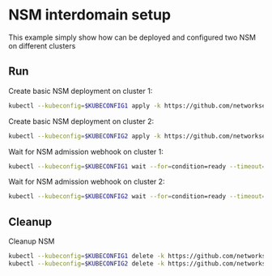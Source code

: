 # NSM interdomain setup


This example simply show how can be deployed and configured two NSM on different clusters

## Run

Create basic NSM deployment on cluster 1:

```bash
kubectl --kubeconfig=$KUBECONFIG1 apply -k https://github.com/networkservicemesh/deployments-k8s/examples/interdomain/nsm/cluster1?ref=b7f05d1a3d7a7be820a8eb459966da212e4c964d
```

Create basic NSM deployment on cluster 2:

```bash
kubectl --kubeconfig=$KUBECONFIG2 apply -k https://github.com/networkservicemesh/deployments-k8s/examples/interdomain/nsm/cluster2?ref=b7f05d1a3d7a7be820a8eb459966da212e4c964d
```

Wait for NSM admission webhook on cluster 1:

```bash
kubectl --kubeconfig=$KUBECONFIG1 wait --for=condition=ready --timeout=1m pod -n nsm-system -l app=admission-webhook-k8s
```

Wait for NSM admission webhook on cluster 2:

```bash
kubectl --kubeconfig=$KUBECONFIG2 wait --for=condition=ready --timeout=1m pod -n nsm-system -l app=admission-webhook-k8s
```

## Cleanup

Cleanup NSM
```bash
kubectl --kubeconfig=$KUBECONFIG1 delete -k https://github.com/networkservicemesh/deployments-k8s/examples/interdomain/nsm/cluster1?ref=b7f05d1a3d7a7be820a8eb459966da212e4c964d
kubectl --kubeconfig=$KUBECONFIG2 delete -k https://github.com/networkservicemesh/deployments-k8s/examples/interdomain/nsm/cluster2?ref=b7f05d1a3d7a7be820a8eb459966da212e4c964d
```
